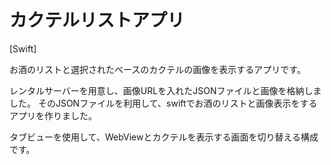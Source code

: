 # カクテルリストアプリ
[Swift]


お酒のリストと選択されたベースのカクテルの画像を表示するアプリです。

レンタルサーバーを用意し、画像URLを入れたJSONファイルと画像を格納しました。
そのJSONファイルを利用して、swiftでお酒のリストと画像表示をするアプリを作りました。

タブビューを使用して、WebViewとカクテルを表示する画面を切り替える構成です。




